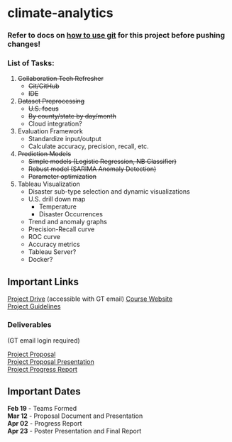 # climate-analytics

### Refer to docs on [how to use git](docs/how_to_git.md) for this project before pushing changes!

### List of Tasks:

1. ~~Collaboration Tech Refresher~~
    * ~~Git/GitHub~~
    * ~~IDE~~
2. ~~Dataset Preprocessing~~
    * ~~U.S. focus~~
    * ~~By county/state by day/month~~
    * Cloud integration?
3. Evaluation Framework
    * Standardize input/output
    * Calculate accuracy, precision, recall, etc.
4. ~~Prediction Models~~
    * ~~Simple models (Logistic Regression, NB Classifier)~~
    * ~~Robust model (SARIMA Anomaly Detection)~~
    * ~~Parameter optimization~~
5. Tableau Visualization
    * Disaster sub-type selection and dynamic visualizations
    * U.S. drill down map
        * Temperature
        * Disaster Occurrences
    * Trend and anomaly graphs
    * Precision-Recall curve
    * ROC curve
    * Accuracy metrics
    * Tableau Server?
    * Docker?

## Important Links

[Project Drive](https://gtvault-my.sharepoint.com/:f:/g/personal/harrison3_gatech_edu/Eob_AFiK-eBIvvi_LEIiOlIBBjTE2BvpE8fXKaotnuQgog?e=FLLuqk) (accessible with GT email)
[Course Website](https://poloclub.github.io/cse6242-2021spring-online/)  
[Project Guidelines](https://docs.google.com/document/d/e/2PACX-1vTtXIpEy6kkacaMPYOrSoH0-zu3UuFHYyTgr_JdOgO6c23PCAWlQhAwt7ifV_H9T84O2TmhFlqnDR4_/pub)

### Deliverables
(GT email login required)

[Project Proposal](https://gtvault-my.sharepoint.com/:w:/g/personal/harrison3_gatech_edu/EWpzF0Yu6KJGrOwv_ypQX7ABP778uFhLW8MNLl_tNO5iDg?e=j06Ujp)  
[Project Proposal Presentation](https://gtvault-my.sharepoint.com/:p:/g/personal/harrison3_gatech_edu/Ebzd_6ej9cBCkZrUjMwDzusBDNn75v2loMTTuMh1PNP-eQ?e=sib92u)  
[Project Progress Report](https://gtvault-my.sharepoint.com/:w:/g/personal/harrison3_gatech_edu/EaxFYrV6QD1EhDglKxr5wp8BEBD-qlQcyNZlZMHuTagxiQ?e=4aOJo7)

## Important Dates

<b>Feb 19</b> - Teams Formed  
<b>Mar 12</b> - Proposal Document and Presentation  
<b>Apr 02</b> - Progress Report  
<b>Apr 23</b> - Poster Presentation and Final Report
